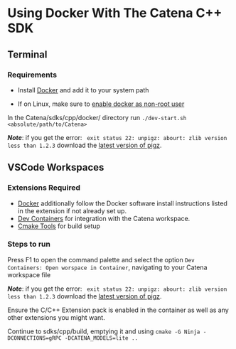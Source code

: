 # Using Docker With The Catena C++ SDK

## Terminal
### Requirements
- Install [Docker](https://docs.docker.com/get-docker/) and add it to your system path

- If on Linux, make sure to [enable docker as non-root user](https://docs.docker.com/engine/install/linux-postinstall/#manage-docker-as-a-non-root-user) 

In the Catena/sdks/cpp/docker/ directory run `./dev-start.sh <absolute/path/to/Catena>`

***Note***: if you get the error:
``` exit status 22: unpigz: abourt: zlib version less than 1.2.3``` download the [latest version of pigz](https://zlib.net/pigz/).


## VSCode Workspaces
### Extensions Required
- [Docker](https://marketplace.visualstudio.com/items?itemName=ms-azuretools.vscode-docker) additionally follow the Docker software install instructions listed in the extension if not already set up.
- [Dev Containers](https://marketplace.visualstudio.com/items?itemName=ms-vscode-remote.remote-containers) for integration with the Catena workspace.
- [Cmake Tools](https://marketplace.visualstudio.com/items?itemName=ms-vscode.cmake-tools) for build setup

### Steps to run
<!-- create a environment variable `DOCKER_GID` and set it to your system's docker group id.  -->
<!-- On Linux you can get this using `cut -d: -f3 < <(getent group docker)`. -->

Press F1 to open the command palette and select the option 
` Dev Containers: Open worspace in Container `, navigating to your Catena workspace file

***Note***: if you get the error:
``` exit status 22: unpigz: abourt: zlib version less than 1.2.3``` download the [latest version of pigz](https://zlib.net/pigz/).

Ensure the C/C++ Extension pack is enabled in the container as well as any other extensions you might want.

Continue to sdks/cpp/build, emptying it and using 
``` cmake -G Ninja -DCONNECTIONS=gRPC -DCATENA_MODELS=lite .. ```

<!-- ***Note***: set `-DUNIT_TESTING=ON` to build with Google Test enabled -->
